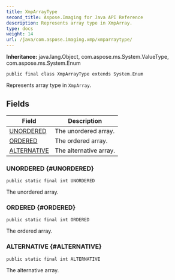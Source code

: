 ```yaml
---
title: XmpArrayType
second_title: Aspose.Imaging for Java API Reference
description: Represents array type in XmpArray.
type: docs
weight: 14
url: /java/com.aspose.imaging.xmp/xmparraytype/
---
```

**Inheritance:**
java.lang.Object, com.aspose.ms.System.ValueType, com.aspose.ms.System.Enum
```
public final class XmpArrayType extends System.Enum
```

Represents array type in `XmpArray`.
## Fields

| Field | Description |
| --- | --- |
| [UNORDERED](#UNORDERED) | The unordered array. |
| [ORDERED](#ORDERED) | The ordered array. |
| [ALTERNATIVE](#ALTERNATIVE) | The alternative array. |
### UNORDERED {#UNORDERED}
```
public static final int UNORDERED
```


The unordered array.

### ORDERED {#ORDERED}
```
public static final int ORDERED
```


The ordered array.

### ALTERNATIVE {#ALTERNATIVE}
```
public static final int ALTERNATIVE
```


The alternative array.

